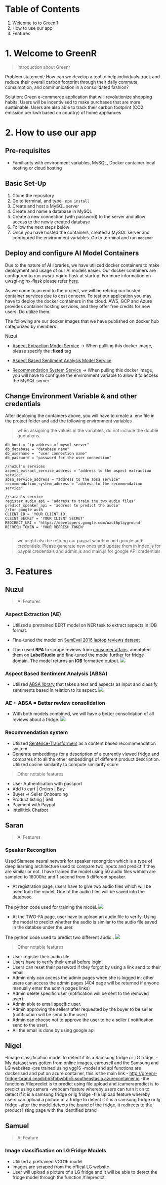 # Table of Contents
1. Welcome to to GreenR
2. How to use our app
3. Features
# 1. Welcome to GreenR

>Introduction about Greenr

Problem statement:
How can we develop a tool to help individuals track and reduce their overall carbon footprint through their daily commute, consumption, and communication in a consolidated fashion?

Solution:
Green e-commerce application that will revolutionize shopping habits. Users will be incentivised to make purchases that are more sustainable. Users are also able to track their carbon footprint (CO2 emission per kwh based on country) of home appliances


# 2. How to use our app
## Pre-requisites

- Familiarity with environment variables, MySQL, Docker container local hosting or cloud hosting

## Basic Set-Up

1. Clone the repository
2. Go to terminal, and type ``` npm install```
4. Create and host a MySQL server
5. Create and name a database in MySQL
6. Create a new connection (with password) to the server and allow access to the newly created database
7. Follow the next steps below
8. Once you have hosted the containers, created a MySQL server and configured the environment variables. Go to terminal and run ```nodemon```

## Deploy and configure AI Model Containers

Due to the nature of AI libraries, we have utilized docker containers to make deployment and usage of our AI models easier. Our docker containers are configured to run uwsgi-nginx-flask at startup. For more information on uwsgi-nginx-flask please refer [here](https://hub.docker.com/r/tiangolo/uwsgi-nginx-flask/). 

As we come to an end to the project, we will be retiring our hosted container services due to cost concern. To test our application you may have to deploy the docker containers in the cloud. AWS, GCP and Azure provides container hosting services, and they offer free credits for new users. Do utilize them.

The following are our docker images that we have published on docker hub categorized by members :

Nuzul
- [Aspect Extraction Model Service](https://hub.docker.com/repository/docker/nuzulfirdaly/aspect-extract) -> When pullling this docker image, please specify the **:fixed** tag

- [Aspect Based Sentiment Analysis Model Service](https://hub.docker.com/r/nuzulfirdaly/absa-server-image)

- [Recommendation System Service](https://hub.docker.com/r/nuzulfirdaly/recommendation-system) -> When pulling this docker image, you will have to configure the environment variable to allow it to access the MySQL server 
## Change Environment Variable & and other credentials

After deploying the containers above, you will have to create a .env file in the project folder and add the following environment variables
>when assigning the values in the variables, do not include the double quotations.
```
db_host = "ip address of mysql server"
db_database = "database name"
db_username =  "user connection name"
db_password = "password for the user connection"

//nuzul's services
aspect_extract_service_address = "address to the aspect extraction service"
absa_service_address = "address to the absa service"
recommendation_system_address = "address to the recommendation service"

//saran's service
register_audio_api = 'address to train the two audio files'
predict_speaker_api = 'address to predict the audio'
//for google auth
CLIENT_ID = 'YOUR CLIENT ID'
CLEINT_SECRET = 'YOUR CLIENT SECRET'
REDIRECT_URI = 'https://developers.google.com/oauthplayground'
REFRESH_TOKEN = 'YOUR REFRESH TOKEN'


```
>we might also be retiring our paypal sandbox and google auth credentials. Please generate new ones and update them in index.js for paypal credentials and admin.js and main.js for google API credentials

# 3. Features
##  Nuzul

> AI Features
### **Aspect Extraction (AE)**
- Utilized a pretrained BERT model on NER task to extract aspects in IOB format. 
- Fine-tuned the model on [SemEval 2016 laptop reviews dataset](http://metashare.ilsp.gr:8080/repository/browse/semeval-2016-absa-laptop-reviews-english-train-data-subtask-1/0ec1d3b0563211e58a25842b2b6a04d77d2f0983ccfa4936a25ddb821d46e220/)

- Then used  **RPA** to scrape reviews from [consumer affairs](https://www.consumeraffairs.com/homeowners/lg_refrigerator.html), annotated them on **LabelStudio** and fine-tuned the model further for fridge domain.
 The model returns an **IOB** formatted output. ![](/readME_Images/AE%20Training.jpg)


### **Aspect Based Sentiment Analysis (ABSA)**
- Utilized [ABSA library](https://github.com/ScalaConsultants/Aspect-Based-Sentiment-Analysis) that takes a text and aspects as input and classify sentiments based in relation to its aspect. ![](/readME_Images/ABSA_library.jpg)


### **AE + ABSA = Better review consolidation**
- With both models combined, we will have a better consolidation of all reviews about a fridge. ![](/readME_Images/absa.jpg)
### **Recommendation system**
- Utilized [Sentence-Transformers](https://huggingface.co/sentence-transformers) as a content based recomnmendation system. 
- Generate embeddings for a description of a currently viewed fridge and compares it to all the other embeddings of different product description. Utilized cosine similarity to compute similarity score


> Other notable features
- User Authentication with passport
- Add to cart | Orders | Buy
- Buyer -> Seller Onboarding
- Product listing |  Sell
- Payment with Paypal
-  Intellitick Chatbot

##  Saran

> AI Features
### **Speaker Recongition**

Used Siamese neural network for speaker recongition which is a type of deep learning architecture used to compare two inputs and predict if they are similar or not.
I have trained the model using 50 audio files whhich are sampled to 16000hz and 1 second from 5 different speaker.

- At registration page, users have to give two audio files which will be used train the model. One of the audio files will be saved into the database.

 The python code used for training the model. ![](/readME_Images/train.png)
 
 - At the TWO-FA page, user have to upload an audio file to verify. Using the model to predict whether the audio is similar to the audio file saved in the databse under the user.
 
  The python code used to predict two different audio:. ![](/readME_Images/predict.png)
  
  
  > Other notable features
- User register their audio file
- Users have to verify their email before login.
- Users can reset their password if they forgot by using a link send to their email.
- Admin only can access the admin pages when she is logged in; other users can access the admin pages
(404 page will be returned if anyone manually  enter the admin pages links) 
- Admin delete specific user (notification will be sent to the removed user).
- Admin able to email specific user. 
- Admin approving the sellers after requested by the buyer to be seller (notification will be send to the user) 
- Admin can choose not to approve the user to be a seller ( notification send to the user). 
- All the email is done by using google api

  
##  Nigel
-Image classification model to detect if its a Samsung fridge or LG fridge,
-My dataset was gotten from online images, carousell and the Samsung and LG websites
-pre trained using vgg16
-model and api functions are dockerised and put on azure container, this is the main link -
http://greenr-fridge-brand.ceadcbb5fbbwbbc5.southeastasia.azurecontainer.io 
-the functions /filepredict is to predict using file upload and /camerapredict is to predict using camera
-webcam feature whereby users can turn it on to detect if it is a samsung fridge or lg fridge
-file upload feature whereby users can upload a picture of a fridge to detect if it is a samsung fridge or lg fridge
-after the model detects the brand of the fridge, it redirects to the product listing page with the identified brand 

##  Samuel

> AI Feature
### **Image classification on LG Fridge Models**
- Utilized a pretrained VGG16 model
- Images are scraped from the offical LG website
- User will upload a picture of a LG fridge and it will be able to detect the fridge model through the function /filepredict



